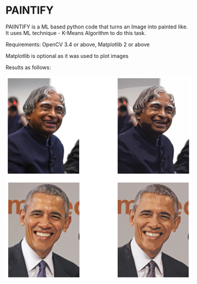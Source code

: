 # PAINTIFY

PAIINTIFY is a ML based python code that turns an Image into painted like. It uses ML technique - K-Means Algorithm to do this task.

Requirements:
OpenCV 3.4 or above, 
Matplotlib 2 or above 

Matplotlib is optional as it was used to plot images

Results as follows:


<p align="center">
  <img src="https://github.com/jeswivinay/PAINTIFY/blob/master/IMAGES/Result_APJ.PNG" >
  <img src="https://github.com/jeswivinay/PAINTIFY/blob/master/IMAGES/Result_obama.PNG" >
</p>
